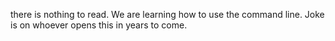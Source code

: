 there is nothing to read. We are learning how to use the command line. Joke is on whoever opens this in years to come.
